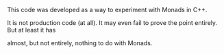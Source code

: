 This code was developed as a way to experiment with Monads in C++.

It is not production code (at all).  It may even fail to prove the point
entirely.  But at least it has

almost, but not entirely, nothing to do with Monads.
